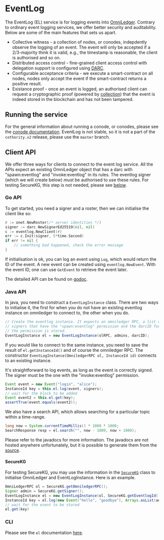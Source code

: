 # EventLog

The EventLog (EL) service is for logging events into
[OmniLedger](../omniledger/README.md).
Contrary to ordinary event logging services, we offer better security and
auditability. Below are some of the main features that sets us apart.

- Collective witness - a collection of nodes, or conodes, indepdently observe
  the logging of an event. The event will only be accepted if a 2/3-majority
  think it is valid, e.g., the timestamp is reasonable, the client is
  authorised and so on.
- Distributed access control - fine-grained client access control with
  delegation support is configured using [DARC](../omniledger/README.md#darc).
- Configurable acceptance criteria - we execute a smart-contract on all nodes,
  nodes only accept the event if the smart-contract returns a positive result.
- Existance proof - once an event is logged, an authorised client can request
  a cryptographic proof (powered by [collection](../omniledger/collection/README.md))
  that the event is indeed stored in the blockchain and has not been tampered.

## Running the service
For the general information about running a conode, or conodes, please see the
[conode documentation](../conode/README.md). EventLog is not stable, so it is
not a part of the `cothority.v2` release, please use the `master` branch.

## Client API
We offer three ways for clients to connect to the event log service. All the
APIs expect an existing OmniLedger object that has a darc with "spawn:eventlog"
and "invoke:eventlog" in its rules. The eventlog signer (which we will create
below) *must* be authorised to use these rules. For testing SecureKG, this step
is not needed, please see [below](#SecureKG).

### Go API
To get started, you need a signer and a roster, then we can initialise the
client like so:
```go
r := onet.NewRoster(/* server identities */)
signer := darc.NewSignerEd25519(nil, nil)
c := eventlog.NewClient(r)
err := c.Init(signer, 5*time.Second)
if err != nil {
	// something bad happened, check the error message
}
```
If initialisation is ok, you can log an event using `Log`, which would return
the ID of the event. A new event can be created using `eventlog.NewEvent`. With
the event ID, one can use `GetEvent` to retrieve the event later.

The detailed API can be found on
[godoc](https://godoc.org/github.com/dedis/cothority/eventlog).

### Java API
In java, you need to construct a `EventLogInstance` class. There are two ways
to initialise it, the first for when you do not have an existing eventlog
instance on omniledger to connect to, the other when you do.

```java
// Create the eventlog instance. It expects an omniledger RPC, a list of 
// signers that have the "spawn:eventlog" permission and the darcID for where
// the permission is stored.
EventLogInstance el = new EventLogInstance(olRPC, admins, darcID);
```

If you would like to connect to the same instance, you need to save the result
of `el.getInstanceId()` and of course the omniledger RPC. The constructor
`EventLogInstance(OmniledgerRPC ol, InstanceId id)` connects to an existing
instance.

It's straightforward to log events, as long as the event is correctly signed.
The signer must be the one with the "invoke:eventlog" permission.
```java
Event event = new Event("login", "alice");
InstanceId key = this.el.log(event, signers);
// wait for the block to be added
Event event2 = this.el.get(key);
assertTrue(event.equals(event2));
```

We also have a search API, which allows searching for a particular topic within
a time-range.
```java
long now = System.currentTimeMillis() * 1000 * 1000;
SearchResponse resp = el.search("", now - 1000, now + 1000);
```

Please refer to the javadocs for more information. The javadocs are not hosted
anywhere unfortunately, but it is possible to generate them from the
[source](https://github.com/dedis/cothority/blob/master/external/java/src/main/java/ch/epfl/dedis/lib/omniledger/contracts/EventLogInstance.java).

#### SecureKG
For testing SecureKG, you may use the information in the
[`SecureKG`](https://github.com/dedis/cothority/blob/master/external/java/src/main/java/ch/epfl/dedis/lib/omniledger/SecureKG.java)
class to initialise OmniLedger and EventLogInstance. Here is an example.
```java
OmniLedgerRPC ol = SecureKG.getOmniledgerRPC();
Signer admin = SecureKG.getSigner();
EventLogInstance el = new EventLogInstance(ol, SecureKG.getEventlogId());
InstanceId key = el.log(new Event("hello", "goodbye"), Arrays.asList(admin))
// wait for the event to be stored
el.get(key)
```

### CLI
Please see the `el` documentation [here](el/README.md).
